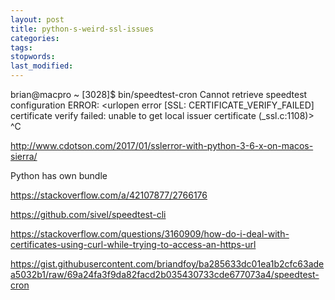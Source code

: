 ```yaml
---
layout: post
title: python-s-weird-ssl-issues
categories:
tags:
stopwords:
last_modified:
---
```


<!--more-->

brian@macpro ~ [3028]$ bin/speedtest-cron
Cannot retrieve speedtest configuration
ERROR: <urlopen error [SSL: CERTIFICATE_VERIFY_FAILED] certificate verify failed: unable to get local issuer certificate (_ssl.c:1108)>
^C


http://www.cdotson.com/2017/01/sslerror-with-python-3-6-x-on-macos-sierra/

Python has own bundle

https://stackoverflow.com/a/42107877/2766176

https://github.com/sivel/speedtest-cli

https://stackoverflow.com/questions/3160909/how-do-i-deal-with-certificates-using-curl-while-trying-to-access-an-https-url


https://gist.githubusercontent.com/briandfoy/ba285633dc01ea1b2cfc63adea5032b1/raw/69a24fa3f9da82facd2b035430733cde677073a4/speedtest-cron

